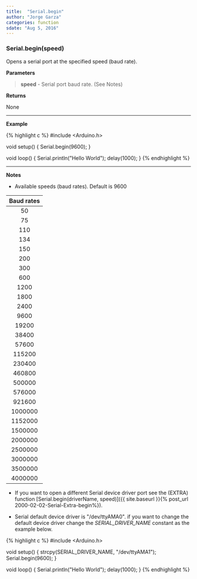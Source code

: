 ```yaml
---
title:  "Serial.begin"
author: "Jorge Garza"
categories: function
sdate: "Aug 5, 2016"
---
```


### Serial.begin(speed)

Opens a serial port at the specified speed (baud rate). 

**Parameters**

> **speed** - Serial port baud rate. (See Notes)

**Returns**

None

____________________

**Example**

{% highlight c %}
#include <Arduino.h>

void setup() {
	Serial.begin(9600);
}

void loop() {
        Serial.println("Hello World");
	delay(1000);
}
{% endhighlight %}

____________________

**Notes**

- Available speeds (baud rates). Default is 9600

| Baud rates |
|:------:|
| 50            |
| 75            |       
| 110           |
| 134           |
| 150           |
| 200           |
| 300           |
| 600           |
| 1200          |
| 1800          |
| 2400          |
| 9600          |
| 19200         |
| 38400         |
| 57600         |
| 115200        |
| 230400        |
| 460800        |
| 500000        |
| 576000        |
| 921600        |
| 1000000       |
| 1152000       |
| 1500000       |
| 2000000       |
| 2500000       |
| 3000000       |
| 3500000       |
| 4000000       |

- If you want to open a different Serial device driver port see the (EXTRA) function [Serial.begin(driverName, speed)]({{ site.baseurl }}{% post_url 2000-02-02-Serial-Extra-begin%}).

- Serial default device driver is "/dev/ttyAMA0". if you want to change the default device driver change the *SERIAL_DRIVER_NAME* constant as the example below. 

{% highlight c %}
#include <Arduino.h>

void setup() {
        strcpy(SERIAL_DRIVER_NAME, "/dev/ttyAMA1");
        Serial.begin(9600);
}

void loop() {
        Serial.println("Hello World");
        delay(1000);
}
{% endhighlight %}




